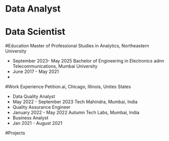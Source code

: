 # Data Analyst 
# Data Scientist

#Education
Master of Professional Studies in Analytics, Northeastern University
- September 2023- May 2025
Bachelor of Engineering in Electronics adnn Telecommunications, Mumbai University
- June 2017 - May 2021
- 
#Work Experience
Petition.ai, Chicago, Illinois, Unites States
- Data Quality Analyst
- May 2022 - September 2023
Tech Mahindra, Mumbai, India
- Quality Assurance Engineer
- January 2022 - May 2022
Autumn Tech Labs, Mumbai, India
- Business Analyst
- Jan 2021 - August 2021

#Projects
